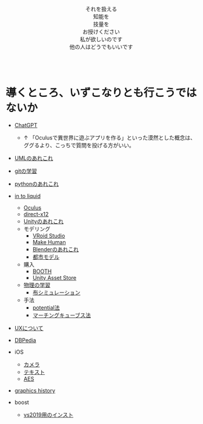 <div align="center">
<br>
<br>
<br>
それを扱える<br>
知能を<br>
技量を<br>
お授けください<br>
私が欲しいのです<br>
他の人はどうでもいいです<br>
<br>
<br>
<br>
</div>

# 導くところ、いずこなりとも行こうではないか
* [ChatGPT](https://openai.com/blog/chatgpt)
    * ↑ 「Oculusで異世界に遊ぶアプリを作る」といった漠然とした概念は、ググるより、こっちで質問を投げる方がいい。
* [UMLのあれこれ](https://github.com/Takahiro-Kunii/UML-tips)
* [gitの学習](https://github.com/Takahiro-Kunii/study-git)
* [pythonのあれこれ](https://github.com/Takahiro-Kunii/python-tips)
* [in to liquid](https://github.com/Takahiro-Kunii/in-to-liquid)
  * [Oculus](https://github.com/Takahiro-Kunii/go-oculus-go)
  * [direct-x12](https://github.com/Takahiro-Kunii/direct-x12)
  * [Unityのあれこれ](https://github.com/Takahiro-Kunii/unity-tips)
  * モデリング
    * [VRoid Studio](https://vroid.com/studio)
    * [Make Human](http://www.makehumancommunity.org)
    * [Blenderのあれこれ](https://github.com/Takahiro-Kunii/blender-tips)
    * [都市モデル](https://www.mlit.go.jp/plateau/learning/tpc02-1/)
  * 購入
    * [BOOTH](https://booth.pm/ja)
    * [Unity Asset Store](https://assetstore.unity.com)
  * [物理の学習](https://github.com/Takahiro-Kunii/study-physics)
    * [布シミュレーション](https://github.com/Takahiro-Kunii/cloth)
  * 手法
    * [potential法](https://github.com/Takahiro-Kunii/potential)
    * [マーチングキューブス法](https://github.com/Takahiro-Kunii/marching-cubes)
* [UXについて](https://github.com/Takahiro-Kunii/ux-tips)
* [DBPedia](https://github.com/Takahiro-Kunii/DBPedia)
* iOS
  * [カメラ](https://github.com/Takahiro-Kunii/LiveVision)
  * [テキスト](https://github.com/Takahiro-Kunii/TextToPath)
  * [AES](https://github.com/Takahiro-Kunii/AES)


* [graphics history](https://ohiostate.pressbooks.pub/graphicshistory/)

* boost
  * [vs2019用のインスト](https://www.pc-gear.com/post/boost-vs2019/)
